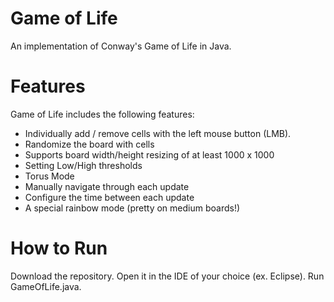 # Game of Life
An implementation of Conway's Game of Life in Java.
# Features
Game of Life includes the following features:
 * Individually add / remove cells with the left mouse button (LMB).
 * Randomize the board with cells
 * Supports board width/height resizing of at least 1000 x 1000
 * Setting Low/High thresholds
 * Torus Mode
 * Manually navigate through each update
 * Configure the time between each update
 * A special rainbow mode (pretty on medium boards!)
# How to Run
Download the repository. Open it in the IDE of your choice (ex. Eclipse). Run GameOfLife.java.
